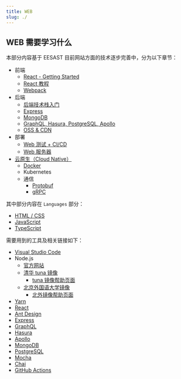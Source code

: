 ```yaml
---
title: WEB
slug: ./
---
```


## WEB 需要学习什么

本部分内容基于 EESAST 目前网站方面的技术逐步完善中，分为以下章节：

- 前端
  - [React - Getting Started](frontend/react_practical.mdx)
  - [React 教程](frontend/react_detailed.mdx)
  - [Webpack](frontend/webpack.md)
- 后端
  - [后端技术栈入门](backend/backend.mdx)
  - [Express](backend/express.mdx)
  - [MongoDB](backend/MongoDB.mdx)
  - [GraphQL, Hasura, PostgreSQL, Apollo](backend/graphql.mdx)
  - [OSS & CDN](backend/OSS_CDN.mdx)
- 部署
  - [Web 测试 + CI/CD](deployment/CI&CD.mdx)
  - [Web 服务器](deployment/nginx.mdx)
- [云原生（Cloud Native）](cloud_native/README.md)
  - [Docker](./cloud_native/docker.mdx)
  - Kubernetes
  - 通信
    - [Protobuf](./cloud_native/communication/Protobuf.md)
    - [gRPC](./cloud_native/communication/gRPC.md)

其中部分内容在 `Languages` 部分：

- [HTML / CSS](../languages/HTML&CSS.mdx)
- [JavaScript](../languages/JS&TS/JavaScript.mdx)
- [TypeScript](../languages/JS&TS/TypeScript.mdx)

需要用到的工具及相关链接如下：

- [Visual Studio Code](https://code.visualstudio.com/)
- Node.js
  - [官方网站](https://nodejs.org/en/download/)
  - [清华 tuna 镜像](https://mirrors.tuna.tsinghua.edu.cn/nodejs-release/)
    - [tuna 镜像帮助页面](https://mirrors.tuna.tsinghua.edu.cn/help/nodejs-release/)
  - [北京外国语大学镜像](https://mirrors.bfsu.edu.cn/nodejs-release/)
    - [北外镜像帮助页面](https://mirrors.bfsu.edu.cn/help/nodejs-release/)
- [Yarn](https://yarn.bootcss.com/docs/getting-started/)
- [React](https://react.docschina.org/)
- [Ant Design](https://ant.design/index-cn)
- [Express](https://www.expressjs.com.cn/)
- [GraphQL](https://graphql.org/)
- [Hasura](https://hasura.io/)
- [Apollo](https://www.apollographql.com/)
- [MongoDB](https://www.mongodb.com/)
- [PostgreSQL](https://www.postgresql.org/)
- [Mocha](https://mochajs.org/)
- [Chai](https://www.chaijs.com/)
- [GitHub Actions](https://help.github.com/en/actions)
